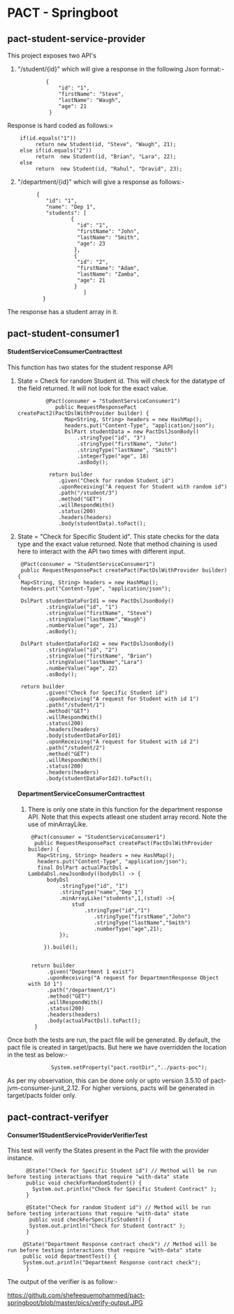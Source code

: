 # PACT - Springboot

## pact-student-service-provider

This project exposes two API's
1) "/student/{id}" which will give a response in the following Json format:-

                {
                    "id": "1",
                    "firstName": "Steve",
                    "lastName": "Waugh",
                    "age": 21
                 }

Response is hard coded as follows:=

        if(id.equals("1"))
             return new Student(id, "Steve", "Waugh", 21);
        else if(id.equals("2"))
             return  new Student(id, "Brian", "Lara", 22);
        else
             return  new Student(id, "Rahul", "Dravid", 23);

2) "/department/{id}" which will give a response as follows:-

             {
                "id": "1",
                "name": "Dep 1",
                "students": [
                        {
                          "id": "1",
                          "firstName": "John",
                          "lastName": "Smith",
                          "age": 23
                         },
                         {
                          "id": "2",
                          "firstName": "Adam",
                          "lastName": "Zamba",
                          "age": 21
                         }
                            ]
               }
The response has a student array in it.

## pact-student-consumer1

#### StudentServiceConsumerContracttest

This function has two states for the student response API

1. State = Check for random Student id. This will check for the datatype of the field returned. It will not look for the exact value.

                
                @Pact(consumer = "StudentServiceConsumer1")
                   public RequestResponsePact createPact2(PactDslWithProvider builder) {
                      Map<String, String> headers = new HashMap();
                      headers.put("Content-Type", "application/json");
                      DslPart studentData = new PactDslJsonBody()
                          .stringType("id", "3")
                          .stringType("firstName", "John")
                          .stringType("lastName", "Smith")
                          .integerType("age", 18)
                          .asBody();

                 return builder
                    .given("Check for random Student id")
                    .uponReceiving("A request for Student with random id")
                    .path("/student/3")
                    .method("GET")
                    .willRespondWith()
                    .status(200)
                    .headers(headers)
                    .body(studentData).toPact();
                 

2. State = "Check for Specific Student id". This state checks for the data type and the exact value returned. Note that method chaining is used here to interact with the API two times with different input.

        @Pact(consumer = "StudentServiceConsumer1")
        public RequestResponsePact createPact(PactDslWithProvider builder) {
        Map<String, String> headers = new HashMap();
        headers.put("Content-Type", "application/json");

        DslPart studentDataForId1 = new PactDslJsonBody()
                .stringValue("id", "1")
                .stringValue("firstName", "Steve")
                .stringValue("lastName","Waugh")
                .numberValue("age", 21)
                .asBody();

        DslPart studentDataForId2 = new PactDslJsonBody()
                .stringValue("id", "2")
                .stringValue("firstName", "Brian")
                .stringValue("lastName","Lara")
                .numberValue("age", 22)
                .asBody();

        return builder
                .given("Check for Specific Student id")
                .uponReceiving("A request for Student with id 1")
                .path("/student/1")
                .method("GET")
                .willRespondWith()
                .status(200)
                .headers(headers)
                .body(studentDataForId1)
                .uponReceiving("A request for Student with id 2")
                .path("/student/2")
                .method("GET")
                .willRespondWith()
                .status(200)
                .headers(headers)
                .body(studentDataForId2).toPact();
                
   #### DepartmentServiceConsumerContracttest
   
   1) There is only one state in this function for the department response API. Note that this expects atleast one student array record. Note the use of minArrayLike.
   
           @Pact(consumer = "StudentServiceConsumer1")
            public RequestResponsePact createPact(PactDslWithProvider builder) {
             Map<String, String> headers = new HashMap();
             headers.put("Content-Type", "application/json");
             final DslPart actualPactDsl = LambdaDsl.newJsonBody((bodyDsl) -> {
                bodyDsl
                    .stringType("id", "1")
                    .stringType("name","Dep 1")
                    .minArrayLike("students",1,(stud) ->{
                        stud
                            .stringType("id","1")
                               .stringType("firstName","John")
                               .stringType("lastName","Smith")
                               .numberType("age",21);
                    });

               }).build();


           return builder
                .given("Department 1 exist")
                .uponReceiving("A request for DepartmentResponse Object with Id 1")
                .path("/department/1")
                .method("GET")
                .willRespondWith()
                .status(200)
                .headers(headers)
                .body(actualPactDsl).toPact();
            }

Once both the tests are run, the pact file will be generated. By default, the pact file is created in target/pacts. But here we have overridden the location in the test as below:-

                  System.setProperty("pact.rootDir","../pacts-poc");
                  
 As per my observation, this can be done only or upto version 3.5.10 of pact-jvm-consumer-junit_2.12. For higher versions, pacts will be generated in target/pacts folder only.
 
 ## pact-contract-verifyer
 
 #### Consumer1StudentServiceProviderVerifierTest
 
 This test will verify the States present in the Pact file with the provider instance.
 
          @State("Check for Specific Student id") // Method will be run before testing interactions that require "with-data" state
          public void checkForRandomStudent() {
            System.out.println("Check for Specific Student Contract" );
          }

          @State("Check for random Student id") // Method will be run before testing interactions that require "with-data" state
           public void checkForSpecificStudent() {
           System.out.println("Check for Student Contract" );
          } 

         @State("Department Response contract check") // Method will be run before testing interactions that require "with-data" state
         public void departmentTest() {
         System.out.println("Department Response contract check");
          }
          
The output of the verifier is as follow:-
          
https://github.com/shefeequemohammed/pact-springboot/blob/master/pics/verify-output.JPG
 
 
